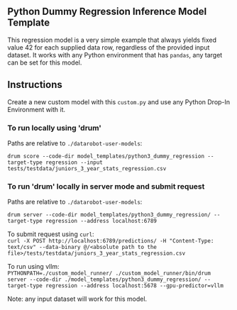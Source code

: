 ## Python Dummy Regression Inference Model Template

This regression model is a very simple example that always yields fixed value 42 for each supplied data row, regardless of the provided input dataset.
It works with any Python environment that has `pandas`, any target can be set for this model.

## Instructions
Create a new custom model with this `custom.py` and use any Python Drop-In Environment with it.

### To run locally using 'drum'
Paths are relative to `./datarobot-user-models`:


`drum score --code-dir model_templates/python3_dummy_regression --target-type regression --input tests/testdata/juniors_3_year_stats_regression.csv`

### To run 'drum' locally in server mode and submit request
Paths are relative to `./datarobot-user-models`:


`drum server --code-dir model_templates/python3_dummy_regression/ --target-type regression --address localhost:6789`

To submit request using `curl`:  
`curl -X POST http://localhost:6789/predictions/ -H "Content-Type: text/csv" --data-binary @/<absolute path to the file>/tests/testdata/juniors_3_year_stats_regression.csv`


To run using vllm:   
`PYTHONPATH=./custom_model_runner/ ./custom_model_runner/bin/drum server --code-dir ./model_templates/python3_dummy_regression/ --target-type regression --address localhost:5678 --gpu-predictor=vllm`

Note: any input dataset will work for this model.
